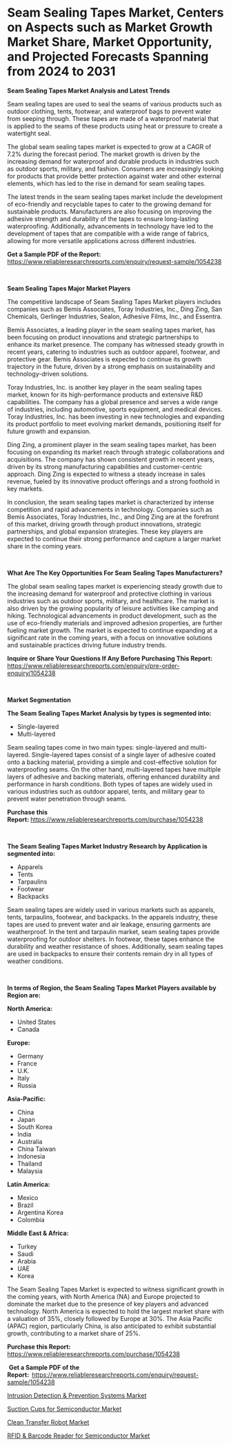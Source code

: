 <p><h1>Seam Sealing Tapes Market, Centers on Aspects such as Market Growth Market Share, Market Opportunity, and Projected Forecasts Spanning from 2024 to 2031</h1></p><p><strong>Seam Sealing Tapes Market Analysis and Latest Trends</strong></p>
<p><p>Seam sealing tapes are used to seal the seams of various products such as outdoor clothing, tents, footwear, and waterproof bags to prevent water from seeping through. These tapes are made of a waterproof material that is applied to the seams of these products using heat or pressure to create a watertight seal. </p><p>The global seam sealing tapes market is expected to grow at a CAGR of 7.2% during the forecast period. The market growth is driven by the increasing demand for waterproof and durable products in industries such as outdoor sports, military, and fashion. Consumers are increasingly looking for products that provide better protection against water and other external elements, which has led to the rise in demand for seam sealing tapes.</p><p>The latest trends in the seam sealing tapes market include the development of eco-friendly and recyclable tapes to cater to the growing demand for sustainable products. Manufacturers are also focusing on improving the adhesive strength and durability of the tapes to ensure long-lasting waterproofing. Additionally, advancements in technology have led to the development of tapes that are compatible with a wide range of fabrics, allowing for more versatile applications across different industries.</p></p>
<p><strong>Get a Sample PDF of the Report:&nbsp;</strong> <a href="https://www.reliableresearchreports.com/enquiry/request-sample/1054238">https://www.reliableresearchreports.com/enquiry/request-sample/1054238</a></p>
<p>&nbsp;</p>
<p><strong>Seam Sealing Tapes Major Market Players</strong></p>
<p><p>The competitive landscape of Seam Sealing Tapes Market players includes companies such as Bemis Associates, Toray Industries, Inc., Ding Zing, San Chemicals, Gerlinger Industries, Sealon, Adhesive Films, Inc., and Essentra.</p><p>Bemis Associates, a leading player in the seam sealing tapes market, has been focusing on product innovations and strategic partnerships to enhance its market presence. The company has witnessed steady growth in recent years, catering to industries such as outdoor apparel, footwear, and protective gear. Bemis Associates is expected to continue its growth trajectory in the future, driven by a strong emphasis on sustainability and technology-driven solutions.</p><p>Toray Industries, Inc. is another key player in the seam sealing tapes market, known for its high-performance products and extensive R&D capabilities. The company has a global presence and serves a wide range of industries, including automotive, sports equipment, and medical devices. Toray Industries, Inc. has been investing in new technologies and expanding its product portfolio to meet evolving market demands, positioning itself for future growth and expansion.</p><p>Ding Zing, a prominent player in the seam sealing tapes market, has been focusing on expanding its market reach through strategic collaborations and acquisitions. The company has shown consistent growth in recent years, driven by its strong manufacturing capabilities and customer-centric approach. Ding Zing is expected to witness a steady increase in sales revenue, fueled by its innovative product offerings and a strong foothold in key markets.</p><p>In conclusion, the seam sealing tapes market is characterized by intense competition and rapid advancements in technology. Companies such as Bemis Associates, Toray Industries, Inc., and Ding Zing are at the forefront of this market, driving growth through product innovations, strategic partnerships, and global expansion strategies. These key players are expected to continue their strong performance and capture a larger market share in the coming years.</p></p>
<p>&nbsp;</p>
<p><strong>What Are The Key Opportunities For Seam Sealing Tapes Manufacturers?</strong></p>
<p><p>The global seam sealing tapes market is experiencing steady growth due to the increasing demand for waterproof and protective clothing in various industries such as outdoor sports, military, and healthcare. The market is also driven by the growing popularity of leisure activities like camping and hiking. Technological advancements in product development, such as the use of eco-friendly materials and improved adhesion properties, are further fueling market growth. The market is expected to continue expanding at a significant rate in the coming years, with a focus on innovative solutions and sustainable practices driving future industry trends.</p></p>
<p><strong>Inquire or Share Your Questions If Any Before Purchasing This Report:</strong> <a href="https://www.reliableresearchreports.com/enquiry/pre-order-enquiry/1054238">https://www.reliableresearchreports.com/enquiry/pre-order-enquiry/1054238</a></p>
<p>&nbsp;</p>
<p><strong>Market Segmentation</strong></p>
<p><strong>The Seam Sealing Tapes Market Analysis by types is segmented into:</strong></p>
<p><ul><li>Single-layered</li><li>Multi-layered</li></ul></p>
<p><p>Seam sealing tapes come in two main types: single-layered and multi-layered. Single-layered tapes consist of a single layer of adhesive coated onto a backing material, providing a simple and cost-effective solution for waterproofing seams. On the other hand, multi-layered tapes have multiple layers of adhesive and backing materials, offering enhanced durability and performance in harsh conditions. Both types of tapes are widely used in various industries such as outdoor apparel, tents, and military gear to prevent water penetration through seams.</p></p>
<p><strong>Purchase this Report:&nbsp;</strong><a href="https://www.reliableresearchreports.com/purchase/1054238">https://www.reliableresearchreports.com/purchase/1054238</a></p>
<p>&nbsp;</p>
<p><strong>The Seam Sealing Tapes Market Industry Research by Application is segmented into:</strong></p>
<p><ul><li>Apparels</li><li>Tents</li><li>Tarpaulins</li><li>Footwear</li><li>Backpacks</li></ul></p>
<p><p>Seam sealing tapes are widely used in various markets such as apparels, tents, tarpaulins, footwear, and backpacks. In the apparels industry, these tapes are used to prevent water and air leakage, ensuring garments are weatherproof. In the tent and tarpaulin market, seam sealing tapes provide waterproofing for outdoor shelters. In footwear, these tapes enhance the durability and weather resistance of shoes. Additionally, seam sealing tapes are used in backpacks to ensure their contents remain dry in all types of weather conditions.</p></p>
<p>&nbsp;</p>
<p><strong>In terms of Region, the Seam Sealing Tapes Market Players available by Region are:</strong></p>
<p>
    <p> <strong> North America: </strong>
        <ul>
            <li>United States</li>
            <li>Canada</li>
        </ul>
        </p> 
    <p> <strong> Europe: </strong>
        <ul>
            <li>Germany</li>
            <li>France</li>
            <li>U.K.</li>
            <li>Italy</li>
            <li>Russia</li>
        </ul>
        </p> 
    <p> <strong> Asia-Pacific: </strong>
        <ul>
            <li>China</li>
            <li>Japan</li>
            <li>South Korea</li>
            <li>India</li>
            <li>Australia</li>
            <li>China Taiwan</li>
            <li>Indonesia</li>
            <li>Thailand</li>
            <li>Malaysia</li>
        </ul>
        </p> 
    <p> <strong> Latin America: </strong>
        <ul>
            <li>Mexico</li>
            <li>Brazil</li>
            <li>Argentina Korea</li>
            <li>Colombia</li>
        </ul>
        </p> 
    <p> <strong> Middle East & Africa: </strong>
        <ul>
            <li>Turkey</li>
            <li>Saudi</li>
            <li>Arabia</li>
            <li>UAE</li>
            <li>Korea</li>
        </ul>
    </p>
    </p>
<p><p>The Seam Sealing Tapes Market is expected to witness significant growth in the coming years, with North America (NA) and Europe projected to dominate the market due to the presence of key players and advanced technology. North America is expected to hold the largest market share with a valuation of 35%, closely followed by Europe at 30%. The Asia Pacific (APAC) region, particularly China, is also anticipated to exhibit substantial growth, contributing to a market share of 25%.</p></p>
<p><strong>Purchase this Report: </strong><a href="https://www.reliableresearchreports.com/purchase/1054238">https://www.reliableresearchreports.com/purchase/1054238</a></p>
<p>&nbsp;<strong>Get a Sample PDF of the Report:&nbsp;&nbsp;</strong><a href="https://www.reliableresearchreports.com/enquiry/request-sample/1054238">https://www.reliableresearchreports.com/enquiry/request-sample/1054238</a></p>
<p><strong></strong></p>
<p><p><a href="https://butternut-bug-553.notion.site/Intrusion-Detection-Prevention-Systems-Market-Size-Share-Trends-Analysis-Report-By-Material-By-9983f65c8dda4a129bcfb4b814b6c23b">Intrusion Detection & Prevention Systems Market</a></p><p><a href="https://view.publitas.com/reportprime-1/suction-cups-for-semiconductor-market-size-furnishes-valuable-information-encompassing-market-share-market-trends-and-projections-spanning-from-2023-to-2030/">Suction Cups for Semiconductor Market</a></p><p><a href="https://view.publitas.com/reportprime-1/clean-transfer-robot-market-size-market-trends-and-growth-outlook-forecasted-for-period-from-2023-to-2030/">Clean Transfer Robot Market</a></p><p><a href="https://view.publitas.com/reportprime-1/rfid-barcode-reader-for-semiconductor-market-offers-provide-insightful-data-for-the-time-period-from-2023-to-2030-and-also-provide-analysis-based-on-application-type-and-region/">RFID & Barcode Reader for Semiconductor Market</a></p></p>